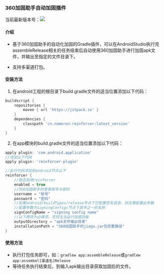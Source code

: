 ### 360加固助手自动加固插件
当前最新版本号：[![](https://jitpack.io/v/cn.numeron/reinforcer.svg)](https://jitpack.io/#cn.numeron/reinforcer)

#### 介绍

* 基于360加固助手的自动化加固的Gradle插件，可以在AndroidStudio执行完assembleRelease相关的任务结束后自动使用360加固助手进行加固apk文件，并输出至指定的文件目录下。

* 支持多渠道打包。

#### 安装方法

1. 在android工程的根目录下build.gradle文件的适当位置添加以下代码：

```groovy
buildscript {
    repositories {
        maven { url 'https://jitpack.io' }
    }
    dependencies {
        classpath 'cn.numeron:reinforcer:latest_version'
    }
}
```

2. 在app模块的build.gradle文件的适当位置添加以下代码：

```groovy
apply plugin: 'com.android.application'
//添加以下代码
apply plugin: 'reinforcer-plugin'

//此行代码添加到android节点以下
reinforcer {
    //是否启用reinforcer
    enabled = true
    //360加固助手的登录账号与密码
    username = "账号"
    password = "密码"
    //如果android/buildTypes/release节点下已配置签名信息，则无需配置此参数
    //配置参数为signingConfigs节点下其中之一的名称
    signConfigName = "signing config name"
    //以下两项为必填项，否则无法运行加固功能
    outputDirectory = "apk文件输出目录"
    installationPath = "360加固助手的jiagu.jar包完整路径"
}

```

#### 使用方法

* 执行打包任务即可，如：`gradlew app:assembleRelease`或`gradlew app:assembel[渠道名]Release`
* 等待任务执行结束后，到输入apk输出目录获取加固后的文件。

